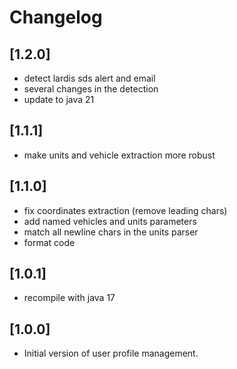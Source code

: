 # Changelog

## [1.2.0]

- detect lardis sds alert and email
- several changes in the detection
- update to java 21

## [1.1.1]

- make units and vehicle extraction more robust

## [1.1.0]

- fix coordinates extraction (remove leading chars)
- add named vehicles and units parameters
- match all newline chars in the units parser
- format code

## [1.0.1]

- recompile with java 17

## [1.0.0]

- Initial version of user profile management.
